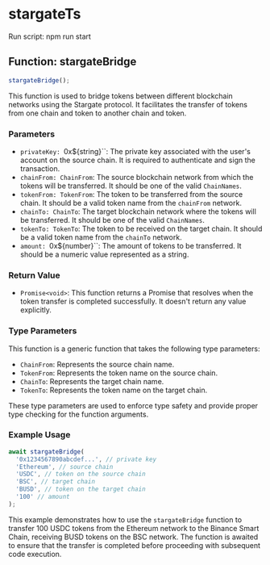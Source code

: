 # stargateTs

Run script: npm run start

## Function: stargateBridge

```typescript
stargateBridge();
```

This function is used to bridge tokens between different blockchain networks using the Stargate protocol. It facilitates the transfer of tokens from one chain and token to another chain and token.

### Parameters

- `privateKey: `0x${string}``: The private key associated with the user's account on the source chain. It is required to authenticate and sign the transaction.
- `chainFrom: ChainFrom`: The source blockchain network from which the tokens will be transferred. It should be one of the valid `ChainNames`.
- `tokenFrom: TokenFrom`: The token to be transferred from the source chain. It should be a valid token name from the `chainFrom` network.
- `chainTo: ChainTo`: The target blockchain network where the tokens will be transferred. It should be one of the valid `ChainNames`.
- `tokenTo: TokenTo`: The token to be received on the target chain. It should be a valid token name from the `chainTo` network.
- `amount: `0x${number}``: The amount of tokens to be transferred. It should be a numeric value represented as a string.

### Return Value

- `Promise<void>`: This function returns a Promise that resolves when the token transfer is completed successfully. It doesn't return any value explicitly.

### Type Parameters

This function is a generic function that takes the following type parameters:

- `ChainFrom`: Represents the source chain name.
- `TokenFrom`: Represents the token name on the source chain.
- `ChainTo`: Represents the target chain name.
- `TokenTo`: Represents the token name on the target chain.

These type parameters are used to enforce type safety and provide proper type checking for the function arguments.

### Example Usage

```typescript
await stargateBridge(
  '0x1234567890abcdef...', // private key
  'Ethereum', // source chain
  'USDC', // token on the source chain
  'BSC', // target chain
  'BUSD', // token on the target chain
  '100' // amount
);
```

This example demonstrates how to use the `stargateBridge` function to transfer 100 USDC tokens from the Ethereum network to the Binance Smart Chain, receiving BUSD tokens on the BSC network. The function is awaited to ensure that the transfer is completed before proceeding with subsequent code execution.
